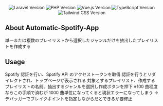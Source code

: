 <p align="center">
    <img src="https://img.shields.io/badge/Laravel-v9.40.1-orange?style=plastic&logo=laravel" alt="Laravel Version">
    <img src="https://img.shields.io/badge/PHP-v8.1.26-informational?style=plastic&logo=php" alt="PHP Version">
    <img src="https://img.shields.io/badge/Vue.js-v3.3.4-success?style=plastic&logo=vue.js" alt="Vue.js Version">
    <img src="https://img.shields.io/badge/TypeScript-v3.3.4-informational?style=plastic&logo=typescript" alt="TypeScript Version">
    <img src="https://img.shields.io/badge/Tailwind CSS-v3.3.6-9cf?style=plastic&logo=tailwindcss" alt="Tailwind CSS Version">
</p>

## About Automatic-Spotify-App

単一または複数のプレイリストから選択したジャンルだけを抽出したプレイリストを作成する

## Usage

Spotify 認証を行い、Spotify API のアクセストークンを取得
認証を行うとリダイレクトされ、トップページが表示される
対象とするプレイリスト、作成するプレイリストの名前、抽出するジャンルを選択し作成ボタンを押下
※100 曲程度ならこの手順で済むが 1000 曲単位になってくると現状エラーになってしまう → デバッガーでブレイクポイントを指定しながらだとできるが要修正
